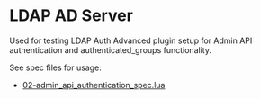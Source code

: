 # LDAP AD Server

Used for testing LDAP Auth Advanced plugin setup for Admin API authentication
and authenticated_groups functionality.

See spec files for usage:

- [02-admin_api_authentication_spec.lua](/spec-ee/02-integration/05-admin-gui/02-admin_api_authentication_spec.lua)

